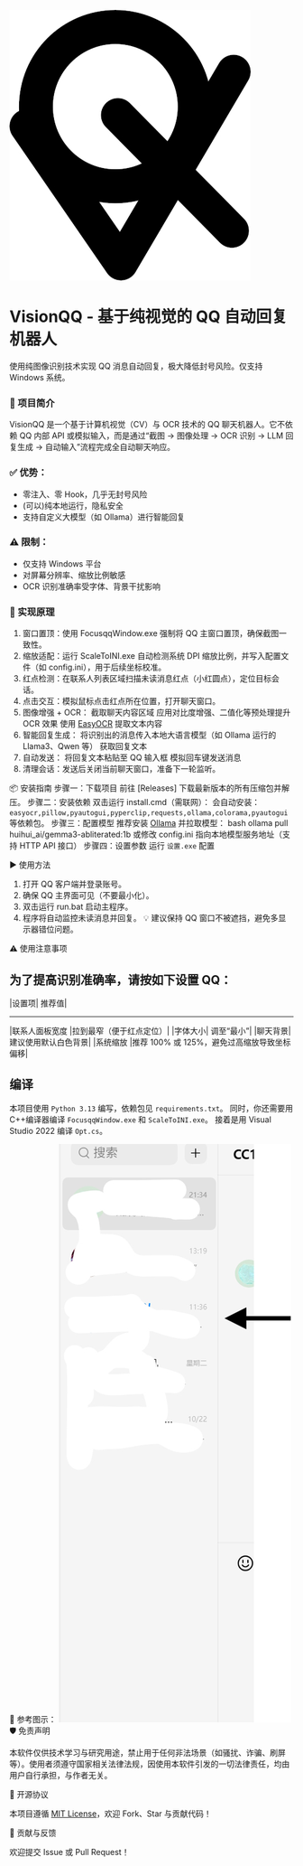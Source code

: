 ![示例截图](./visionQQ.jpeg)

# VisionQQ - 基于纯视觉的 QQ 自动回复机器人
使用纯图像识别技术实现 QQ 消息自动回复，极大降低封号风险。仅支持 Windows 系统。


### 🌟 项目简介

VisionQQ 是一个基于计算机视觉（CV）与 OCR 技术的 QQ 聊天机器人。它不依赖 QQ 内部 API 或模拟输入，而是通过“截图 → 图像处理 → OCR 识别 → LLM 回复生成 → 自动输入”流程完成全自动聊天响应。

### ✅ 优势：
- 零注入、零 Hook，几乎无封号风险
- (可以)纯本地运行，隐私安全
- 支持自定义大模型（如 Ollama）进行智能回复

### ⚠️ 限制：
- 仅支持 Windows 平台
- 对屏幕分辨率、缩放比例敏感
- OCR 识别准确率受字体、背景干扰影响

### 🔧 实现原理

1. 窗口置顶：使用 FocusqqWindow.exe 强制将 QQ 主窗口置顶，确保截图一致性。
2. 缩放适配：运行 ScaleToINI.exe 自动检测系统 DPI 缩放比例，并写入配置文件（如 config.ini），用于后续坐标校准。
3. 红点检测：在联系人列表区域扫描未读消息红点（小红圆点），定位目标会话。
4. 点击交互：模拟鼠标点击红点所在位置，打开聊天窗口。
5. 图像增强 + OCR：
截取聊天内容区域
应用对比度增强、二值化等预处理提升 OCR 效果
使用 [EasyOCR](https://github.com/JaidedAI/EasyOCR) 提取文本内容
6. 智能回复生成：
将识别出的消息传入本地大语言模型（如 Ollama 运行的 Llama3、Qwen 等）
获取回复文本
7. 自动发送：
将回复文本粘贴至 QQ 输入框
模拟回车键发送消息
8. 清理会话：发送后关闭当前聊天窗口，准备下一轮监听。

📦 安装指南
步骤一：下载项目
前往 [Releases] 下载最新版本的所有压缩包并解压。
步骤二：安装依赖
双击运行 install.cmd（需联网）：
会自动安装：`easyocr,pillow,pyautogui,pyperclip,requests,ollama,colorama,pyautogui` 等依赖包。
步骤三：配置模型
推荐安装 [Ollama](https://ollama.com/) 并拉取模型：
bash
ollama pull huihui_ai/gemma3-abliterated:1b
或修改 config.ini 指向本地模型服务地址（支持 HTTP API 接口）
步骤四：设置参数
运行 `设置.exe` 配置

▶️ 使用方法

1. 打开 QQ 客户端并登录账号。
2. 确保 QQ 主界面可见（不要最小化）。
3. 双击运行 run.bat 启动主程序。
4. 程序将自动监控未读消息并回复。
💡 建议保持 QQ 窗口不被遮挡，避免多显示器错位问题。

⚠️ 使用注意事项

为了提高识别准确率，请按如下设置 QQ：
----------------
|设置项| 推荐值|
-------- --------
|联系人面板宽度 |拉到最窄（便于红点定位）|
|字体大小| 调至“最小”|
|聊天背景| 建议使用默认白色背景|
|系统缩放 |推荐 100% 或 125%，避免过高缩放导致坐标偏移|

## 编译
本项目使用 `Python 3.13` 编写，依赖包见 `requirements.txt`。
同时，你还需要用C++编译器编译 `FocusqqWindow.exe` 和 `ScaleToINI.exe`。
接着是用 Visual Studio 2022 编译 `Opt.cs`。


📌 参考图示：
![注意事项](./notice1.jpeg)
🛡️ 免责声明

本软件仅供技术学习与研究用途，禁止用于任何非法场景（如骚扰、诈骗、刷屏等）。使用者须遵守国家相关法律法规，因使用本软件引发的一切法律责任，均由用户自行承担，与作者无关。

📄 开源协议

本项目遵循 [MIT License](LICENSE)，欢迎 Fork、Star 与贡献代码！

🙌 贡献与反馈

欢迎提交 Issue 或 Pull Request！